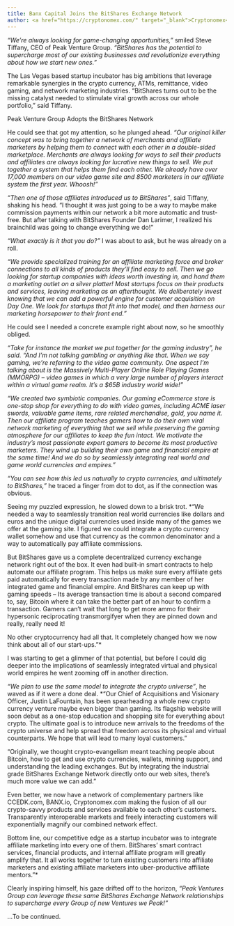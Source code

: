 ```yaml
---
title: Banx Capital Joins the BitShares Exchange Network
author: <a href="https://cryptonomex.com/" target="_blank">Cryptonomex</a>
---
```


*“We’re always looking for game-changing opportunities,”* smiled Steve Tiffany, CEO of Peak Venture Group.  *“BitShares has the potential to supercharge most of our existing businesses and revolutionize everything about how we start new ones.”*

The Las Vegas based startup incubator has big ambitions that leverage remarkable synergies in the crypto currency, ATMs, remittance, video gaming, and network marketing industries.  “BitShares turns out to be the missing catalyst needed to stimulate viral growth across our whole portfolio,” said Tiffany.

<!--more-->

Peak Venture Group Adopts the BitShares Network

He could see that got my attention, so he plunged ahead.  *“Our original killer concept was to bring together a network of merchants and affiliate marketers by helping them to connect with each other in a double-sided marketplace.  Merchants are always looking for ways to sell their products and affiliates are always looking for lucrative new things to sell.  We put together a system that helps them find each other.  We already have over 17,000 members on our video game site and 8500 marketers in our affiliate system the first year.  Whoosh!”*

*“Then one of those affiliates introduced us to BitShares”*, said Tiffany, shaking his head.  “I thought it was just going to be a way to maybe make commission payments within our network a bit more automatic and trust-free.  But after talking with BitShares Founder Dan Larimer, I realized his brainchild was going to change everything we do!”

*“What exactly is it that you do?”* I was about to ask, but he was already on a roll.

*“We provide specialized training for an affiliate marketing force and broker connections to all kinds of products they’ll find easy to sell.  Then we go looking for startup companies with ideas worth investing in, and hand them a marketing outlet on a silver platter!   Most startups focus on their products and services, leaving marketing as an afterthought.  We deliberately invest knowing that we can add a powerful engine for customer acquisition on Day One.  We look for startups that fit into that model, and then harness our marketing horsepower to their front end.”*

He could see I needed a concrete example right about now, so he smoothly obliged.

*“Take for instance the market we put together for the gaming industry”, he said.  “And I’m not talking gambling or anything like that.  When we say gaming, we’re referring to the video game community. One aspect I’m talking about is the Massively Multi-Player Online Role Playing Games (MMORPG) – video games in which a very large number of players interact within a virtual game realm.  It’s a $65B industry world wide!”*  

*“We created two symbiotic companies.  Our gaming eCommerce store is one-stop shop for everything to do with video games, including ACME laser swords, valuable game items, rare related merchandise, gold, you name it.  Then our affiliate program teaches gamers how to do their own viral network marketing of everything that we sell while preserving the gaming atmosphere for our affiliates to keep the fun intact.  We motivate the industry’s most passionate expert gamers to become its most productive marketers.  They wind up building their own game and financial empire at the same time!  And we do so by seamlessly integrating real world and game world currencies and empires.”*  

*“You can see how this led us naturally to crypto currencies, and ultimately to BitShares,”* he traced a finger from dot to dot, as if the connection was obvious.  

Seeing my puzzled expression, he slowed down to a brisk trot.  *“We needed a way to seamlessly transition real world currencies like dollars and euros and the unique digital currencies used inside many of the games we offer at the gaming site.  I figured we could integrate a crypto currency wallet somehow and use that currency as the common denominator and a way to automatically pay affiliate commissions.  

But BitShares gave us a complete decentralized currency exchange network right out of the box. It even had built-in smart contracts to help automate our affiliate program. This helps us make sure every affiliate gets paid automatically for every transaction made by any member of her integrated game and financial empire.  And BitShares can keep up with gaming speeds – Its average transaction time is about a second compared to, say, Bitcoin where it can take the better part of an hour to confirm a transaction.  Gamers can’t wait that long to get more ammo for their hypersonic reciprocating transmorgifyer when they are pinned down and really, really need it!  

No other cryptocurrency had all that.  It completely changed how we now think about all of our start-ups.”*

I was starting to get a glimmer of that potential, but before I could dig deeper into the implications of seamlessly integrated virtual and physical world empires he went zooming off in another direction.

 *“We plan to use the same model to integrate the crypto universe”*, he waved as if it were a done deal.  *“Our Chief of Acquisitions and Visionary Officer, Justin LaFountain, has been spearheading a whole new crypto currency venture maybe even bigger than gaming. Its flagship website will soon debut as a one-stop education and shopping site for everything about crypto. The ultimate goal is to introduce new arrivals to the freedoms of the crypto universe and help spread that freedom across its physical and virtual counterparts.  We hope that will lead to many loyal customers.” 

“Originally, we thought crypto-evangelism meant teaching people about Bitcoin, how to get and use crypto currencies, wallets, mining support, and understanding the leading exchanges. But by integrating the industrial grade BitShares Exchange Network directly onto our web sites, there’s much more value we can add.” 

Even better, we now have a network of complementary partners like CCEDK.com, BANX.io, Cryptonomex.com making the fusion of all our crypto-savvy products and services available to each other’s customers.  Transparently interoperable markets and freely interacting customers will exponentially magnify our combined network effect.

Bottom line, our competitive edge as a startup incubator was to integrate affiliate marketing into every one of them. BitShares’ smart contract services, financial products, and internal affiliate program will greatly amplify that.  It all works together to turn existing customers into affiliate marketers and existing affiliate marketers into uber-productive affiliate mentors.”*

Clearly inspiring himself, his gaze drifted off to the horizon,  *“Peak Ventures Group can leverage these same BitShares Exchange Network relationships to supercharge every Group of new Ventures we Peak!”*

…To be continued.



